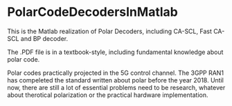 # PolarCodeDecodersInMatlab
This is the Matlab realization of Polar Decoders, including CA-SCL, Fast CA-SCL and BP decoder.

The .PDF file is in a textbook-style, including fundamental knowledge about polar code. 

Polar codes  practically projected in the 5G control channel. The 3GPP RAN1 has compeleted the standard written about polar before the year 2018. Until now, there are still a lot of essential problems need to be research, whatever about therotical polarization or the practical hardware implementation.
